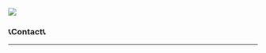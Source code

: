 <img src="https://capsule-render.vercel.app/api
  ?type=rounded&color=auto&height=300&section=header
  &text=Welcome!&fontSize=70" />

<h3>📞Contact📞</h3>
<hr>
